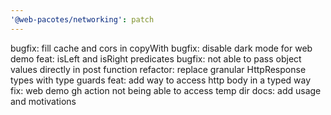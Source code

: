 ```yaml
---
'@web-pacotes/networking': patch
---
```


bugfix: fill cache and cors in copyWith
bugfix: disable dark mode for web demo
feat: isLeft and isRight predicates
bugfix: not able to pass object values directly in post function
refactor: replace granular HttpResponse types with type guards
feat: add way to access http body in a typed way
fix: web demo gh action not being able to access temp dir
docs: add usage and motivations
